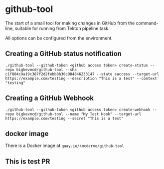 # github-tool

The start of a small tool for making changes in GitHub from the command-line, suitable for running from Tekton pipeline task.

All options can be configured from the environment.

## Creating a GitHub status notification

 ```shell
 ./github-tool --github-token <github access token> create-status --repo bigkevmcd/github-tool --sha c1f804c9a19c387f2d2febb8b30c984846233147 --state success --target-url https://example.com/testing --description "This is a test" --context "testing"
  ```

## Creating a GitHub Webhook

 ```shell
 ./github-tool --github-token <github access token> create-webhook --repo bigkevmcd/github-tool --name "My Test Hook" --target-url https://example.com/testing --secret "This is a test"
  ```


## docker image

  There is a Docker image at `quay.io/kmcdermo/github-tool`

## This is test PR
